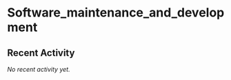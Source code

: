 # Software_maintenance_and_development
## Recent Activity
<!--START_SECTION:activity-->
_No recent activity yet._
<!--END_SECTION:activity-->
